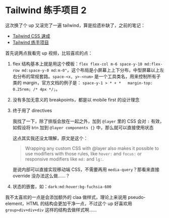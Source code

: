 # Tailwind 练手项目 2

这次换了个 up 又滚完了一遍 tailwind，算是拾遗补缺了，之前的笔记：

- [Tailwind CSS 速成](https://blog.csdn.net/weixin_42938619/article/details/132730438)
- [Tailwind 练手项目](https://blog.csdn.net/weixin_42938619/article/details/132764130)

首先说两点我看完 up 视频，比较喜欢的点：

1. flex 结构基本上就是用这个模板：`flex flex-col m-6 space-y-10 md:flex-row md:space-y-0 md:m-0"`，这个布局是小屏幕上上下分布，中型屏幕以上左右分布的常规套路。`space-<x, y>-<num>` 是一个工具类名，用来控制所有子类的 margin，官方文档的例子是： `space-y-1 > * + *	margin-top: 0.25rem; /* 4px */;`。

2. 没有多加无意义的 breakpoints，都是以 mobile first 的设计理念

3. 终于用了 directives

   我找了一下，除了排版会放在一起之外，加到 `@layer` 里的 CSS 会对 `:` 有效，如假设将 `btn` 加到 `@layer components {}` 中，那么就可以直接使用状态

   这点其实我还没太理解，原文是这个：

   > Wrapping any custom CSS with @layer also makes it possible to use modifiers with those rules, like `hover:` and `focus:` or responsive modifiers like `md:` and `lg:`.

   是说内部可以直接实现移动端 CSS，不需要再用 `media-query`？那看来直接 override 没办法这么做……？

4. 状态的嵌套，如：`dark:md:hover:bg-fuchsia-600`

我不太喜欢的一点是会添加额外的 claa 做样式，理论上来说用 pseudo-element，HTML 的结构会更加干净一点，不过这个 up 好喜欢用 `group>div+div+div` 这样的结构去做样式啊……
